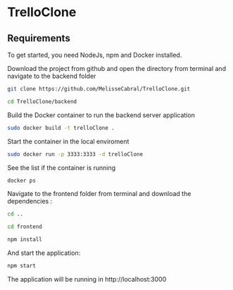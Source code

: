 # TrelloClone

## Requirements
To get started, you need NodeJs, npm and Docker installed.

Download the project from github and open the directory from terminal and navigate to the backend folder

```bash
git clone https://github.com/MelisseCabral/TrelloClone.git
```
```bash
cd TrelloClone/backend
```
Build the Docker container to run the backend server application 
```bash
sudo docker build -t trelloClone .
```
Start the container in the local enviroment
```bash
sudo docker run -p 3333:3333 -d trelloClone
```
See the list if the container is running
```bash
docker ps
```

Navigate to the frontend folder from terminal and download the dependencies :
```bash
cd ..
```
```bash
cd frontend
```
```bash
npm install
```
And start the application:
```bash
npm start
```
The application will be running in http://localhost:3000
